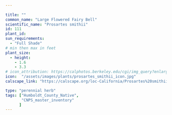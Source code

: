 ```yaml
---
 
title: ""
common_name: "Large Flowered Fairy Bell"
scientific_name: "Prosartes smithii"
id: 111
plant_id: 
sun_requirements:
  - "Full Shade"
# min then max in feet
plant_size:
  - height: 
    - 1.6
    - 3.3
# icon_attribution: https://calphotos.berkeley.edu/cgi/img_query?enlarge=0000+0000+0812+1492 
icon:  "/assets/images/plants/prosartes_smithii_icon.jpg"
calscape_link: "https://calscape.org/loc-California/Prosartes%20smithii%20(Large%20Flowered%20Fairy%20Bell)"

type: "perennial herb"
tags: ["Humboldt_County_Native",
       "CNPS_master_inventory"
      ]
---
```


